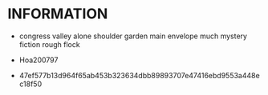# INFORMATION

-   congress valley alone shoulder garden main envelope much mystery fiction rough flock

-   Hoa200797

-   47ef577b13d964f65ab453b323634dbb89893707e47416ebd9553a448ec18f50
